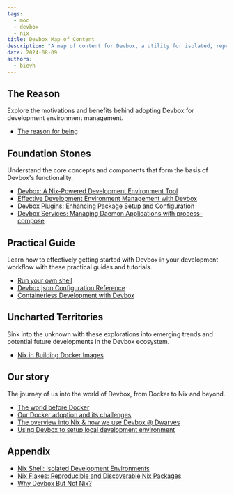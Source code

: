 ```yaml
---
tags:
  - moc
  - devbox
  - nix
title: Devbox Map of Content
description: "A map of content for Devbox, a utility for isolated, reproducible development environments that can run anywhere without Docker or virtual machines using Nix."
date: 2024-08-09
authors:
  - bievh
---
```

## The Reason
Explore the motivations and benefits behind adopting Devbox for development environment management.
- [The reason for being](./devbox/introduction/The%20reason%20for%20being.md)

## Foundation Stones
Understand the core concepts and components that form the basis of Devbox's functionality.

- [Devbox: A Nix-Powered Development Environment Tool](./devbox/introduction/¶%20Devbox.md)
- [Effective Development Environment Management with Devbox](./devbox/introduction/Effective%20Development%20Environment%20Management.md)
- [Devbox Plugins: Enhancing Package Setup and Configuration](./devbox/introduction/¶%20Devbox%20Plugins.md)
- [Devbox Services: Managing Daemon Applications with process-compose](./devbox/introduction/¶%20Devbox%20Services.md)

## Practical Guide
Learn how to effectively getting started with Devbox in your development workflow with these practical guides and tutorials.

- [Run your own shell](./devbox/guide/Run%20your%20own%20shell.md) 
- [Devbox.json Configuration Reference](./devbox/guide/devbox.json.md)
- [Containerless Development with Devbox](./devbox/guide/Containerless.md)

## Uncharted Territories
Sink into the unknown with these explorations into emerging trends and potential future developments in the Devbox ecosystem.

- [Nix in Building Docker Images](./devbox/research/≈%20Nix%20in%20building%20Docker%20images.md)

## Our story
The journey of us into the world of Devbox, from Docker to Nix and beyond.

- [The world before Docker](./01_literature/devbox-a-world-before-docker.md)
- [Our Docker adoption and its challenges](./01_literature/devbox-docker-adoption-and-challenges.md)
- [The overview into Nix & how we use Devbox @ Dwarves](./01_literature/devbox-nix-and-our-devbox-adoption.md)
- [Using Devbox to setup local development environment](./01_literature/devbox-local-development-env.md)

## Appendix
- [Nix Shell: Isolated Development Environments](./devbox/introduction/¶%20Nix%20Shell.md)
- [Nix Flakes: Reproducible and Discoverable Nix Packages](./devbox/introduction/¶%20Nix%20Flakes.md)
- [Why Devbox But Not Nix?](./devbox/introduction/Why%20Devbox%20But%20Not%20Nix.md)
